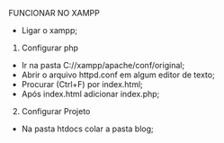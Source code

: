 FUNCIONAR NO XAMPP 

- Ligar o xampp;


1. Configurar php
- Ir na pasta C://xampp/apache/conf/original;
- Abrir o arquivo httpd.conf em algum editor de texto;
- Procurar (Ctrl+F) por index.html;
- Após index.html adicionar index.php;

2. Configurar Projeto 
- Na pasta htdocs colar a pasta blog;